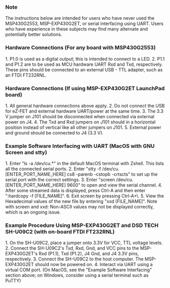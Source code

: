 <h3>Note</h3>
The instructions below are intended for users who have never used the MSP430G2553, MSP-EXP430G2ET,
or serial interfacing using UART. Users who have experience in these subjects may find many alternate
and potentially better solutions.

<h3>Hardware Connections (For any board with MSP430G2553)</h3>
1. P1.0 is used as a digital output; this is intended to connect to a LED.
2. P1.1 and P1.2 are to be used as MCU hardware UART Rxd and Txd, respectively.
   These pins should be connected to an external USB - TTL adapter, such as an FTDI FT232RNL.

<h3>Hardware Connections (If using MSP-EXP430G2ET LaunchPad board)</h3>
1. All general hardware connections above apply.
2. Do not connect the USB for eZ-FET and external hardware UART/power at the same time.
3. The 3.3 V jumper on J101 should be disconnected when connected via external power on J4.
4. The Txd and Rxd jumpers on J101 should in a horizontal position instead of vertical like all other jumpers on J101.
5. External power and ground should be connected to J4 (3.3 V).

<h3>Example Software Interfacing with UART (MacOS with GNU Screen and stty)</h3>
1. Enter "ls -a /dev/cu.*" in the default MacOS terminal with Zshell. This lists all the connected serial ports.
2. Enter "stty -f /dev/cu.[ENTER_PORT_NAME_HERE] cs8 -parenb -cstopb -crtscts" to set up the serial port with the correct settings.
3. Enter "screen /dev/cu.[ENTER_PORT_NAME_HERE] 9600" to open and view the serial channel.
4. After some streamed data is displayed, press Ctrl-A and then enter ":hardcopy -f [FILE_NAME]".
6. Exit screen by pressing Ctrl-A+\.
5. View the Hexadecimal values of the new file by entering "xxd [FILE_NAME]".
   Note with screen and xxd: Non-ASCII values may not be displayed correctly, which is an ongoing issue.

<h3>Example Procedure Using MSP-EXP430G2ET and DSD TECH SH-U09C2 (with on-board FTDI FT232RNL)</h3>
1. On the SH-U09C2, place a jumper onto 3.3V for VCC, TTL voltage levels.
2. Connect the SH-U09C2's Txd, Rxd, Gnd, and VCC pins to the MSP-EXP430G2ET's
   Rxd (P1.1), Txd (P1.2), J4 Gnd, and J4 3.3V pins, respectively.
3. Connect the SH-U09C2 to the host computer. The MSP-EXP430G2ET should now be powered on.
4. Interact via UART using a virtual COM port.
   (On MacOS, see the "Example Software Interfacing" section above; on Windows, consider using a serial terminal such as PuTTY)